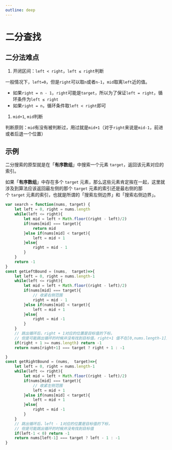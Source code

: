 ```yaml
---
outline: deep
---
```



# 二分查找

## 二分法难点

1. 开闭区间：`left < right`，`left ≤ right`判断

一般情况下，`left=0`，但是`right`可以取`n`或者`n-1`，`mid`取离`left`近的值。

- 如果`right = n - 1`，`right`可能是`target`，所以为了保证`left = right`，循环条件为`left ≤ right`
- 如果`right = n`，循环条件取`left < right`即可

1. `mid+1`, `mid`判断

判断原则：`mid`有没有被判断过，用过就是`mid+1`（对于`right`来说是`mid-1`，前进或者后退一个位置）

## 示例

二分搜索的原型就是在「**有序数组**」中搜索一个元素 `target`，返回该元素对应的索引。

如果「**有序数组**」中存在多个 `target` 元素，那么这些元素肯定挨在一起，这里就涉及到算法应该返回最左侧的那个 `target` 元素的索引还是最右侧的那个 `target` 元素的索引，也就是所谓的「搜索左侧边界」和「搜索右侧边界」。

```jsx
var search = function(nums, target) {
    let left = 0, right = nums.length
    while(left <= right){
        let mid = left + Math.floor((right - left)/2)
        if(nums[mid] === target){
            return mid
        }else if(nums[mid] < target){
            left = mid + 1
        }else{
            right = mid - 1
        }
    }
    return -1
}
const getLeftBound = (nums,  target)=>{
    let left = 0, right = nums.length-1
    while(left <= right){
        let mid = left + Math.floor((right - left)/2)
        if(nums[mid] === target){
            // 收紧右侧范围
            right = mid - 1
        }else if(nums[mid] < target){
            left = mid + 1
        }else{
            right = mid -1
        }
    }
    // 跳出循环后，right + 1对应的位置是目标值的下标，
    // 但是可能跳出循环的时候并没有找到目标值，right+1 值不在[0,nums.length-1]之间
    if(right + 1 >= nums.length) return -1
    return nums[right+1] === target ? right + 1 : -1

}
const getRightBound = (nums,  target)=>{
    let left = 0, right = nums.length-1
    while(left <= right){
        let mid = left + Math.floor((right - left)/2)
        if(nums[mid] === target){
            // 收紧左侧范围
            left = mid + 1
        }else if(nums[mid] < target){
            left = mid + 1
        }else{
            right = mid -1
        }
    }
    // 跳出循环后，left - 1对应的位置是目标值的下标，
    // 但是可能跳出循环的时候并没有找到目标值
    if(left-1 < 0) return -1
    return nums[left-1] === target ? left - 1 : -1
}

```

